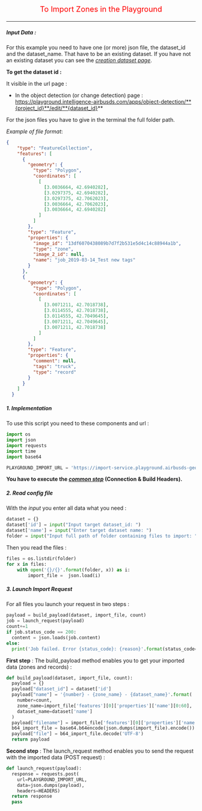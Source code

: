 <p style='text-align: center; color: red; font-size: 20px;'>To Import Zones in the Playground</p>

-----------------

##### Input Data :

For this example you need to have one (or more) json file, the dataset_id and the dataset_name. That have to be an existing dataset. If you have not an existing dataset you can see the *[creation dataset page](dataset_creation.md)*.

**To get the dataset id :**

It visible in the url page :

- In the object detection (or change detection) page : https://playground.intelligence-airbusds.com/apps/object-detection/**{project_id}**/edit/**{dataset_id}**

For the json files you have to give in the terminal the full folder path.

*Example of file format*:

```json
{
    "type": "FeatureCollection",
    "features": [
      {
        "geometry": {
          "type": "Polygon",
          "coordinates": [
            [
              [3.0036664, 42.6940282],
              [3.0297375, 42.6940282],
              [3.0297375, 42.7062023],
              [3.0036664, 42.7062023],
              [3.0036664, 42.6940282]
            ]
          ]
        },
        "type": "Feature",
        "properties": {
          "image_id": "13df6070438089b7d7f2b531e5d4c14c88944a1b",
          "type": "zone",
          "image_2_id": null,
          "name": "job_2019-03-14_Test new tags"
        }
      },
      {
        "geometry": {
          "type": "Polygon",
          "coordinates": [
            [
              [3.0071211, 42.7018738],
              [3.0114555, 42.7018738],
              [3.0114555, 42.7049645],
              [3.0071211, 42.7049645],
              [3.0071211, 42.7018738]
            ]
          ]
        },
        "type": "Feature",
        "properties": {
          "comment": null,
          "tags": "truck",
          "type": "record"
        }
      }
    ]
  }
```

##### 1. Implementation

To use this script you need to these components and url :

```python
import os
import json
import requests
import time
import base64

PLAYGROUND_IMPORT_URL = 'https://import-service.playground.airbusds-geo.com/api/imports'
```

**You have to execute the *[common step](connection_build_header_step.md)* (Connection & Build Headers).**

##### 2. Read config file

With the *input* you enter all data what you need :

```python
dataset = {}
dataset['id'] = input("Input target dataset_id: ")
dataset['name'] = input("Enter target dataset name: ")
folder = input("Input full path of folder containing files to import: ")
```

Then you read the files :

```python
files = os.listdir(folder)
for x in files:
    with open('{}/{}'.format(folder, x)) as i:
        import_file =  json.load(i)
```

##### 3. Launch Import Request

For all files you launch your request in two steps :

```python
payload = build_payload(dataset, import_file, count)
job = launch_request(payload)
count+=1
if job.status_code == 200:
  content = json.loads(job.content)
else:
  print('Job failed. Error {status_code}: {reason}'.format(status_code=job.status_code, reason=job.reason))
```

**First step** : The build_payload method enables you to get your imported data (zones and records) :

```python
def build_payload(dataset, import_file, count):
  payload = {}
  payload["dataset_id"] = dataset['id']
  payload["name"] = '{number} - {zone_name} - {dataset_name}'.format(
    number=count,
    zone_name=import_file['features'][0]['properties']['name'][0:60],
    dataset_name=dataset['name']
  )
  payload["filename"] = import_file['features'][0]['properties']['name']+'.json'
  b64_import_file = base64.b64encode(json.dumps(import_file).encode())
  payload["file"] = b64_import_file.decode('UTF-8')
  return payload
```

**Second step** : The launch_request method enables you to send the request with the imported data (POST request) :

```python
def launch_request(payload):
  response = requests.post(
    url=PLAYGROUND_IMPORT_URL,
    data=json.dumps(payload),
    headers=HEADERS)
  return response
  pass
```
